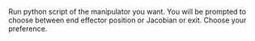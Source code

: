 Run python script of the manipulator you want.
You will be prompted to choose between end effector position or Jacobian or exit. Choose your preference.
